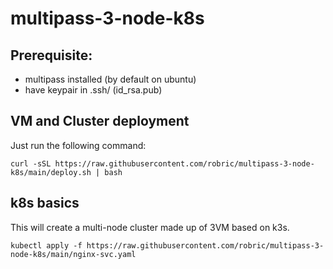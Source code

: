# multipass-3-node-k8s

## Prerequisite:
- multipass installed (by default on ubuntu)
- have keypair in .ssh/ (id_rsa.pub)

## VM and Cluster deployment 

Just run the following command:
```
curl -sSL https://raw.githubusercontent.com/robric/multipass-3-node-k8s/main/deploy.sh | bash
```
## k8s basics

This will create a multi-node cluster made up of 3VM based on k3s. 

```
kubectl apply -f https://raw.githubusercontent.com/robric/multipass-3-node-k8s/main/nginx-svc.yaml
```
